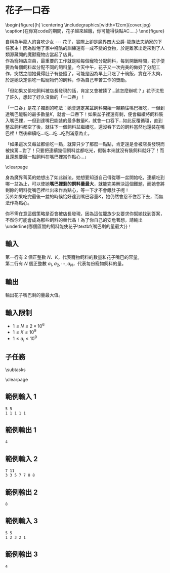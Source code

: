 # 花子一口吞

\begin{figure}[h]
\centering
\includegraphics[width=12cm]{cover.jpg}
\caption{在你寫code的期間，花子越來越餓，你可能得快點AC.....}
\end{figure}

自稱為半龍人的貪吃少女 --- 花子，實際上卻是魔界四大公爵-龍族法夫納家的下任家主！因為厭倦了家中殘酷的訓練還有一成不變的食物，於是離家出走來到了人類源藏開的魔獸寵物店當起了店員。  
作為寵物店店員，最重要的工作就是給每個寵物分配飼料，每到開飯時間，花子便要為每個飼料盆分配不同的飼料量。今天中午，花子又一次完美的做好了分配工作，突然之間她覺得肚子有些餓了，可能是因為早上只吃了十碗飯，實在不太夠，於是她決定偷吃一點寵物們的飼料，作為自己辛苦工作的獎勵。  

「但如果又偷吃飼料被店長發現的話，肯定又會被揍了...該怎麼辦呢？」花子沈思了許久，想起了好久沒做的「一口吞」！  

「一口吞」是花子獨創的吃法：她會選定某盆飼料開始一顆顆往嘴巴裡吃，一但到達嘴巴能裝的最多數量$K$，就會一口吞下！如果盆子裡還有剩，便會繼續將飼料裝入嘴巴裡，一但到達嘴巴能裝的最多數量$K$，就會一口吞下...如此反覆循環，直到整盆飼料都空了後，就往下一個飼料盆繼續吃，還沒吞下去的飼料當然也還裝在嘴巴裡！然後繼續吃...吃...吃...吃到滿意為止。  

「如果這次又每盆都偷吃一點，就算只少了那麼一點點，肯定還是會被店長發現而被挨罵...對了！只要把連續幾個飼料盆都吃光，假裝本來就沒有裝飼料就好了！而且還想要藏一點飼料在嘴巴裡當作點心...」  

\clearpage

身為魔界菁英的她想出了如此辦法，她想要知道自己得從哪一盆開始吃，連續吃到哪一盆為止，可以使她**嘴巴裡剩的飼料量最大**，就能完美解決這個難題，而她會將剩餘的飼料從嘴巴裡吐出來作為點心，等一下才不會餓肚子呢！  
另外如果吃完最後一盆的時候恰好達到嘴巴容量$K$，她仍然會忍不住吞下去，而無法作為點心。  

你不需在意這個策略是否會被店長發現，因為這位龍族少女要求你幫她找到答案，不然你可能會成為那些飼料的替代品！為了你自己的安危著想，請輸出\underline{哪個區間的飼料能使花子\textbf{嘴巴剩的量最大}}！  

## 輸入
第一行有 $2$ 個正整數 $N$、$K$，代表寵物飼料的數量和花子嘴巴的容量。  
第二行有 $N$ 個正整數 $a_1, a_2, \cdots, a_N$，代表每份寵物飼料的量。  

## 輸出
輸出花子嘴巴剩的量最大值。  

## 輸入限制
- $1 \leq N \leq 2 \times 10^6$
- $1 \leq K \leq 10^9$
- $1 \leq a_i \leq 10^9$

## 子任務
\subtasks

\clearpage

## 範例輸入 1
```
5 5
1 1 1 1 1
```

## 範例輸出 1
```
4
```

## 範例輸入 2
```
7 11
3 3 5 7 7 8 8
```

## 範例輸出 2
```
8
```

## 範例輸入 3
```
5 5
1 2 3 2 1
```

## 範例輸出 3
```
4
```
